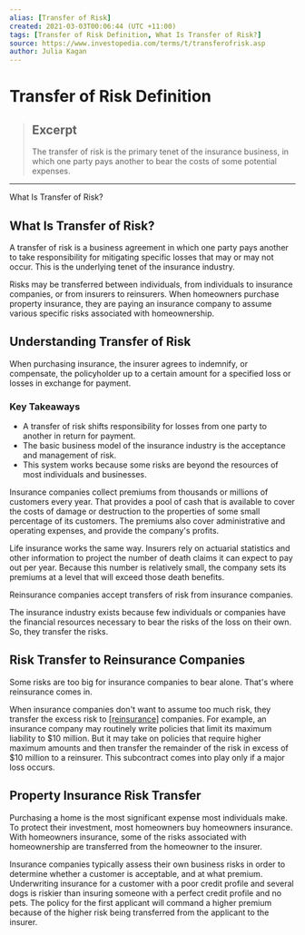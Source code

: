 ```yaml
---
alias: [Transfer of Risk]
created: 2021-03-03T00:06:44 (UTC +11:00)
tags: [Transfer of Risk Definition, What Is Transfer of Risk?]
source: https://www.investopedia.com/terms/t/transferofrisk.asp
author: Julia Kagan
---
```


# Transfer of Risk Definition

> ## Excerpt
> The transfer of risk is the primary tenet of the insurance business, in which one party pays another to bear the costs of some potential expenses.

---

What Is Transfer of Risk?
## What Is Transfer of Risk?

A transfer of risk is a business agreement in which one party pays another to take responsibility for mitigating specific losses that may or may not occur. This is the underlying tenet of the insurance industry.

Risks may be transferred between individuals, from individuals to insurance companies, or from insurers to reinsurers. When homeowners purchase property insurance, they are paying an insurance company to assume various specific risks associated with homeownership.

## Understanding Transfer of Risk

When purchasing insurance, the insurer agrees to indemnify, or compensate, the policyholder up to a certain amount for a specified loss or losses in exchange for payment.

### Key Takeaways

-   A transfer of risk shifts responsibility for losses from one party to another in return for payment.
-   The basic business model of the insurance industry is the acceptance and management of risk.
-   This system works because some risks are beyond the resources of most individuals and businesses.

Insurance companies collect premiums from thousands or millions of customers every year. That provides a pool of cash that is available to cover the costs of damage or destruction to the properties of some small percentage of its customers. The premiums also cover administrative and operating expenses, and provide the company's profits.

Life insurance works the same way. Insurers rely on actuarial statistics and other information to project the number of death claims it can expect to pay out per year. Because this number is relatively small, the company sets its premiums at a level that will exceed those death benefits.

Reinsurance companies accept transfers of risk from insurance companies.

The insurance industry exists because few individuals or companies have the financial resources necessary to bear the risks of the loss on their own. So, they transfer the risks.

## Risk Transfer to Reinsurance Companies

Some risks are too big for insurance companies to bear alone. That's where reinsurance comes in.

When insurance companies don't want to assume too much risk, they transfer the excess risk to [[reinsurance]](https://www.investopedia.com/terms/r/reinsurance.asp) companies. For example, an insurance company may routinely write policies that limit its maximum liability to $10 million. But it may take on policies that require higher maximum amounts and then transfer the remainder of the risk in excess of $10 million to a reinsurer. This subcontract comes into play only if a major loss occurs.

## Property Insurance Risk Transfer

Purchasing a home is the most significant expense most individuals make. To protect their investment, most homeowners buy homeowners insurance. With homeowners insurance, some of the risks associated with homeownership are transferred from the homeowner to the insurer.

Insurance companies typically assess their own business risks in order to determine whether a customer is acceptable, and at what premium. Underwriting insurance for a customer with a poor credit profile and several dogs is riskier than insuring someone with a perfect credit profile and no pets. The policy for the first applicant will command a higher premium because of the higher risk being transferred from the applicant to the insurer.
